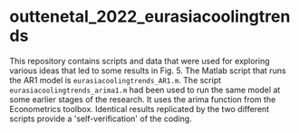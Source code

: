 # outtenetal_2022_eurasiacoolingtrends

This repository contains scripts and data that were used for exploring various ideas that led to some results in Fig. 5. The Matlab script that runs the AR1 model is `eurasiacoolingtrends_AR1.m`. The script `eurasiacoolingtrends_arima1.m` had been used to run the same model at some earlier stages of the research. It uses the arima function from the Econometrics toolbox. Identical results replicated by the two different scripts provide a 'self-verification' of the coding. 
